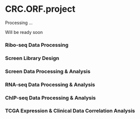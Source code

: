 # CRC.ORF.project

Processing ...

Will be ready soon

### Ribo-seq Data Processing


### Screen Library Design


### Screen Data Processing & Analysis


### RNA-seq Data Processing & Analysis


### ChIP-seq Data Processing & Analysis



### TCGA Expression & Clinical Data Correlation Analysis
